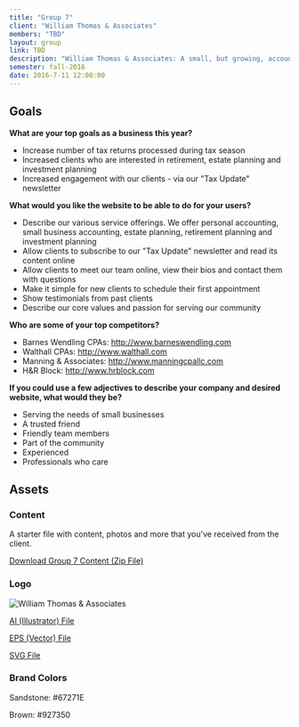 ```yaml
---
title: "Group 7"
client: "William Thomas & Associates"
members: "TBD"
layout: group
link: TBD
description: "William Thomas & Associates: A small, but growing, accounting firm that has prided itself in serving its local clientele across many generations."
semester: fall-2016
date: 2016-7-11 12:00:00
---
```


## Goals

**What are your top goals as a business this year?**

* Increase number of tax returns processed during tax season
* Increased clients who are interested in retirement, estate planning and investment planning
* Increased engagement with our clients - via our "Tax Update" newsletter

**What would you like the website to be able to do for your users?**

* Describe our various service offerings.  We offer personal accounting, small business accounting, estate planning, retirement planning and investment planning
* Allow clients to subscribe to our "Tax Update" newsletter and read its content online
* Allow clients to meet our team online, view their bios and contact them with questions
* Make it simple for new clients to schedule their first appointment
* Show testimonials from past clients
* Describe our core values and passion for serving our community

**Who are some of your top competitors?**

* Barnes Wendling CPAs: http://www.barneswendling.com
* Walthall CPAs: http://www.walthall.com
* Manning & Associates: http://www.manningcpallc.com
* H&R Block: http://www.hrblock.com


**If you could use a few adjectives to describe your company and desired website, what would they be?**

* Serving the needs of small businesses
* A trusted friend
* Friendly team members
* Part of the community
* Experienced
* Professionals who care

## Assets

### Content

A starter file with content, photos and more that you've received from the client.  

<a href="/class/groups/assets/group7/Group-7-Content.zip">Download Group 7 Content (Zip File)</a>

### Logo
<img src="/class/groups/assets/group7/williamthomas.svg" alt="William Thomas & Associates" />

<a href="/class/groups/assets/group7/williamthomas.ai">AI (Illustrator) File</a>

<a href="/class/groups/assets/group7/williamthomas.eps">EPS (Vector) File</a>

<a href="/class/groups/assets/group7/williamthomas.svg">SVG File</a>

### Brand Colors

Sandstone: #67271E

Brown: #927350
